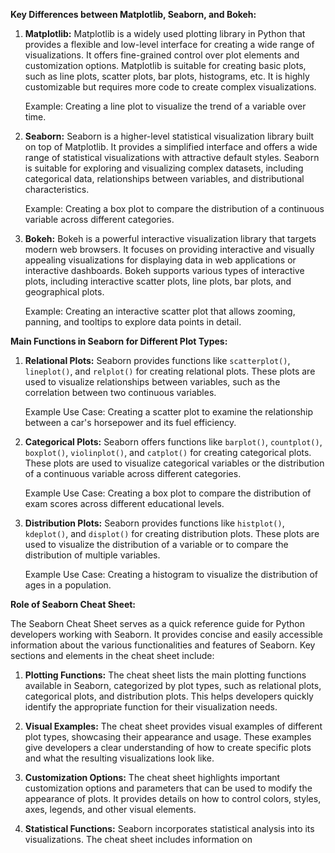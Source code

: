 **Key Differences between Matplotlib, Seaborn, and Bokeh:**

1. **Matplotlib:** Matplotlib is a widely used plotting library in Python that provides a flexible and low-level interface for creating a wide range of visualizations. It offers fine-grained control over plot elements and customization options. Matplotlib is suitable for creating basic plots, such as line plots, scatter plots, bar plots, histograms, etc. It is highly customizable but requires more code to create complex visualizations.

   Example: Creating a line plot to visualize the trend of a variable over time.

2. **Seaborn:** Seaborn is a higher-level statistical visualization library built on top of Matplotlib. It provides a simplified interface and offers a wide range of statistical visualizations with attractive default styles. Seaborn is suitable for exploring and visualizing complex datasets, including categorical data, relationships between variables, and distributional characteristics.

   Example: Creating a box plot to compare the distribution of a continuous variable across different categories.

3. **Bokeh:** Bokeh is a powerful interactive visualization library that targets modern web browsers. It focuses on providing interactive and visually appealing visualizations for displaying data in web applications or interactive dashboards. Bokeh supports various types of interactive plots, including interactive scatter plots, line plots, bar plots, and geographical plots.

   Example: Creating an interactive scatter plot that allows zooming, panning, and tooltips to explore data points in detail.

**Main Functions in Seaborn for Different Plot Types:**

1. **Relational Plots:** Seaborn provides functions like `scatterplot()`, `lineplot()`, and `relplot()` for creating relational plots. These plots are used to visualize relationships between variables, such as the correlation between two continuous variables.

   Example Use Case: Creating a scatter plot to examine the relationship between a car's horsepower and its fuel efficiency.

2. **Categorical Plots:** Seaborn offers functions like `barplot()`, `countplot()`, `boxplot()`, `violinplot()`, and `catplot()` for creating categorical plots. These plots are used to visualize categorical variables or the distribution of a continuous variable across different categories.

   Example Use Case: Creating a box plot to compare the distribution of exam scores across different educational levels.

3. **Distribution Plots:** Seaborn provides functions like `histplot()`, `kdeplot()`, and `displot()` for creating distribution plots. These plots are used to visualize the distribution of a variable or to compare the distribution of multiple variables.

   Example Use Case: Creating a histogram to visualize the distribution of ages in a population.

**Role of Seaborn Cheat Sheet:**

The Seaborn Cheat Sheet serves as a quick reference guide for Python developers working with Seaborn. It provides concise and easily accessible information about the various functionalities and features of Seaborn. Key sections and elements in the cheat sheet include:

1. **Plotting Functions:** The cheat sheet lists the main plotting functions available in Seaborn, categorized by plot types, such as relational plots, categorical plots, and distribution plots. This helps developers quickly identify the appropriate function for their visualization needs.

2. **Visual Examples:** The cheat sheet provides visual examples of different plot types, showcasing their appearance and usage. These examples give developers a clear understanding of how to create specific plots and what the resulting visualizations look like.

3. **Customization Options:** The cheat sheet highlights important customization options and parameters that can be used to modify the appearance of plots. It provides details on how to control colors, styles, axes, legends, and other visual elements.

4. **Statistical Functions:** Seaborn incorporates statistical analysis into its visualizations. The cheat sheet includes information on